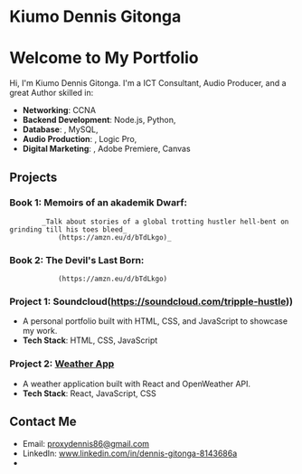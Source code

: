 # Kiumo Dennis Gitonga
# Welcome to My Portfolio

Hi, I'm Kiumo Dennis Gitonga. I'm a ICT Consultant, Audio Producer, and a great Author skilled in:

- **Networking**: CCNA
- **Backend Development**: Node.js, Python, 
- **Database**: , MySQL,
- **Audio Production**: , Logic Pro,
-  **Digital Marketing**: , Adobe Premiere, Canvas

## Projects

### Book 1: Memoirs of an akademik Dwarf:
            _Talk about stories of a global trotting hustler hell-bent on grinding till his toes bleed_
                (https://amzn.eu/d/bTdLkgo)_


### Book 2: The Devil's Last Born: 
                (https://amzn.eu/d/bTdLkgo)


### Project 1: Soundcloud(https://soundcloud.com/tripple-hustle))
- A personal portfolio built with HTML, CSS, and JavaScript to showcase my work.
- **Tech Stack**: HTML, CSS, JavaScript

### Project 2: [Weather App](https://github.com/yourusername/weather-app)
- A weather application built with React and OpenWeather API.
- **Tech Stack**: React, JavaScript, CSS

## Contact Me
- Email: [proxydennis86@gmail.com](mailto:proxydennis86@gmail.com)
- LinkedIn: www.linkedin.com/in/dennis-gitonga-8143686a
- 
